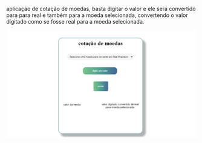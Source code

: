 aplicação de cotação de moedas, basta digitar o valor e ele será convertido para para real e também para a moeda selecionada, convertendo o valor digitado como se fosse real para a moeda selecionada.


![alt text](https://github.com/AlanLK22/cotacao-de-moedas/blob/main/assets/img/screenshot.png?raw=true)
